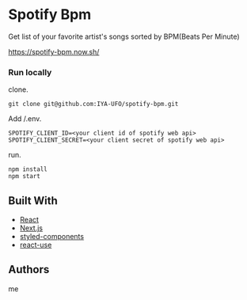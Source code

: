 # Spotify Bpm

Get list of your favorite artist's songs sorted by BPM(Beats Per Minute)

https://spotify-bpm.now.sh/

### Run locally

clone.

```
git clone git@github.com:IYA-UFO/spotify-bpm.git
```

Add /.env.

```
SPOTIFY_CLIENT_ID=<your client id of spotify web api>
SPOTIFY_CLIENT_SECRET=<your client secret of spotify web api>
```

run.

```
npm install
npm start
```

## Built With

- [React](https://reactjs.org/)
- [Next.js](https://nextjs.org/)
- [styled-components](https://www.styled-components.com/)
- [react-use](https://github.com/streamich/react-use)

## Authors

me

